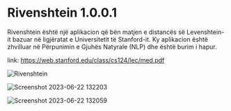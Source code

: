 # Rivenshtein 1.0.0.1
Rivenshtein është një aplikacion që bën matjen e distancës së Levenshtein-it bazuar në ligjëratat e Universitetit të Stanford-it.
Ky aplikacion është zhvilluar në Përpunimin e Gjuhës Natyrale (NLP) dhe është burim i hapur.

link: https://web.stanford.edu/class/cs124/lec/med.pdf

![Rivenshtein](https://github.com/seferbytyqi/Rivenshtein/assets/13500753/ff67c90f-c57f-475b-9c4c-42e0e68c6960)

![Screenshot 2023-06-22 132203](https://github.com/seferbytyqi/Rivenshtein/assets/13500753/17229a52-b3bb-466e-95d9-1e39b0fc6dc8)

![Screenshot 2023-06-22 132059](https://github.com/seferbytyqi/Rivenshtein/assets/13500753/ceaf94b3-9eea-4b5d-b766-9d77d66e4abb)
